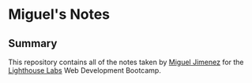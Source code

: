 # Miguel's Notes

## Summary

This repository contains all of the notes taken by [Miguel Jimenez](https://github.com/Michelmax-code) for the [Lighthouse Labs](https://www.lighthouselabs.ca) Web Development Bootcamp.